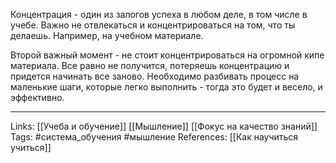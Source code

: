 Концентрация - один из залогов успеха в любом деле, в том числе в учебе. Важно не отвлекаться и концентрироваться на том, что ты делаешь. Например, на учебном материале.

Второй важный момент - не стоит концентрироваться на огромной кипе материала. Все равно не получится, потеряешь концентрацию и придется начинать все заново. Необходимо разбивать процесс на маленькие шаги, которые легко выполнить - тогда это будет и весело, и эффективно. 
___
Links: [[Учеба и обучение]] [[Мышление]] [[Фокус на качество знаний]]
Tags: #система_обучения #мышление 
References: [[Как научиться учиться]]